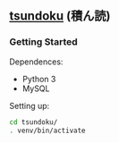 ## [tsundoku](https://en.wikipedia.org/wiki/Tsundoku) (積ん読)

### Getting Started

Dependences:

* Python 3
* MySQL

Setting up:

```bash
cd tsundoku/
. venv/bin/activate
```
